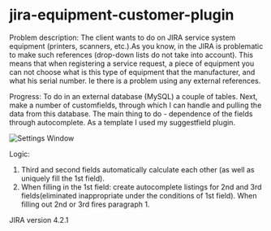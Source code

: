 jira-equipment-customer-plugin
==============================

Problem description:
The client wants to do on JIRA service system equipment (printers, scanners, etc.).As you know, in the JIRA is problematic to make such references (drop-down lists do not take into account). This means that when registering a service request, a piece of equipment you can not choose what is this type of equipment that the manufacturer, and what his serial number. Ie there is a problem using any external references. 
  
Progress:
To do in an external database (MySQL) a couple of tables. Next, make a number of customfields, through which I can handle and pulling the data from this database. The main thing to do - dependence of the fields through autocomplete. 
 As a template I used my suggestfield plugin.

![Settings Window](https://raw.github.com/dementiev/jira-equipment-customer-plugin/master/plugin-descr.png)
 
 Logic:
1.	Third and second fields automatically calculate each other (as well as uniquely fill the 1st field).
2.	When filling in the 1st field: create autocomplete listings for 2nd and 3rd fields(eliminated inappropriate under the conditions of 1st field). When filling out 2nd or 3rd fires paragraph 1.

 JIRA version 4.2.1